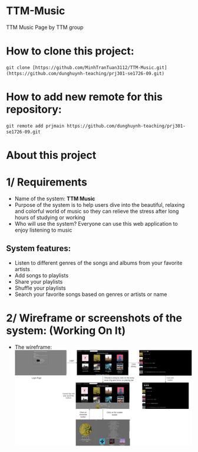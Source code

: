 # TTM-Music
TTM Music Page by TTM group
# How to clone this project:
```
git clone [https://github.com/MinhTranTuan3112/TTM-Music.git](https://github.com/dunghuynh-teaching/prj301-se1726-09.git)
```
# How to add new remote for this repository:
```
git remote add prjmain https://github.com/dunghuynh-teaching/prj301-se1726-09.git
```
# About this project
# 1/ Requirements
- Name of the system: **TTM Music**
- Purpose of the system is to help users dive into the beautiful, relaxing and colorful world of music so they can relieve the stress after long hours of studying or working 
- Who will use the system? Everyone can use this web application to enjoy listening to music
## System features:
- Listen to different genres of the songs and albums from your favorite artists
- Add songs to playlists
- Share your playlists
- Shuffle your playlists
- Search your favorite songs based on genres or artists or name


# 2/ Wireframe or screenshots of the system: (Working On It)
- The wireframe:
![](wireframe.png)
